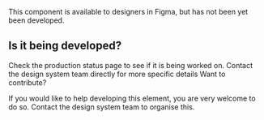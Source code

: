 This component is available to designers in Figma, but has not been yet been developed.

## Is it being developed?

Check the production status page to see if it is being worked on.
Contact the design system team directly for more specific details
Want to contribute?

If you would like to help developing this element, you are very welcome to do so. Contact the design system team to organise this.  
